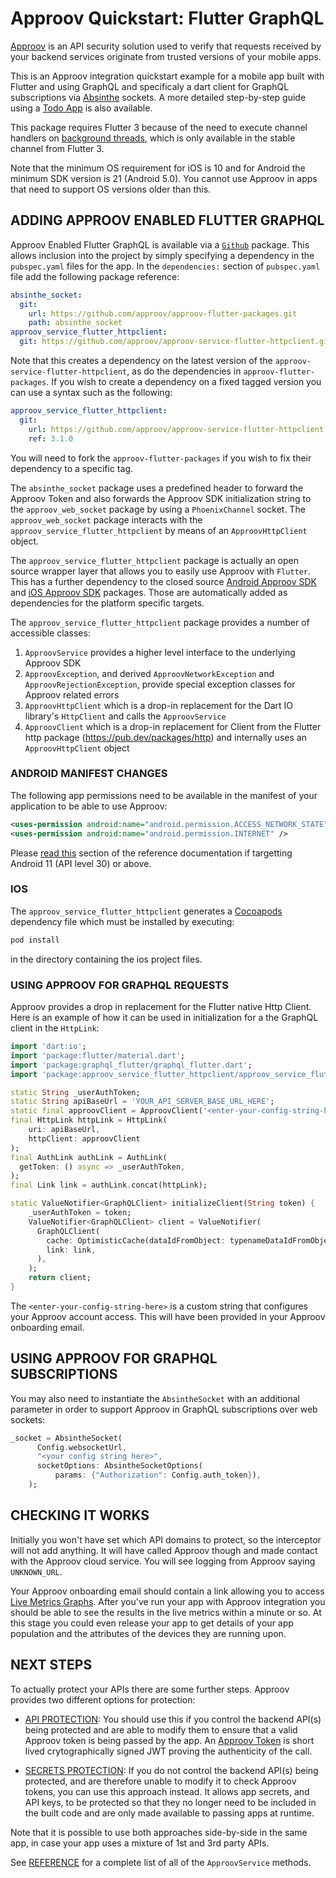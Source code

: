 # Approov Quickstart: Flutter GraphQL

[Approov](https://approov.io) is an API security solution used to verify that requests received by your backend services originate from trusted versions of your mobile apps.

This is an Approov integration quickstart example for a mobile app built with Flutter and using GraphQL and specificaly a dart client for GraphQL subscriptions via [Absinthe](http://absinthe-graphql.org/) sockets. A more detailed step-by-step guide using a [Todo App](https://github.com/approov/quickstart-flutter-graphql/blob/master/TODO-APP.md) is also available.

This package requires Flutter 3 because of the need to execute channel handlers on [background threads](https://docs.flutter.dev/development/platform-integration/platform-channels?tab=ios-channel-objective-c-tab#executing-channel-handlers-on-background-threads), which is only available in the stable channel from Flutter 3.

Note that the minimum OS requirement for iOS is 10 and for Android the minimum SDK version is 21 (Android 5.0). You cannot use Approov in apps that need to support OS versions older than this.

## ADDING APPROOV ENABLED FLUTTER GRAPHQL

Approov Enabled Flutter GraphQL is available via a [`Github`](https://github.com/approov/approov-flutter-packages.git) package. This allows inclusion into the project by simply specifying a dependency in the `pubspec.yaml` files for the app. In the `dependencies:` section of `pubspec.yaml` file add the following package reference:

```yaml
absinthe_socket:
  git:
    url: https://github.com/approov/approov-flutter-packages.git
    path: absinthe_socket
approov_service_flutter_httpclient:
  git: https://github.com/approov/approov-service-flutter-httpclient.git
```

Note that this creates a dependency on the latest version of the `approov-service-flutter-httpclient`, as do the dependencies in `approov-flutter-packages`. If you wish to create a dependency on a fixed tagged version you can use a syntax such as the following:

```yaml
approov_service_flutter_httpclient:
  git:
    url: https://github.com/approov/approov-service-flutter-httpclient.git
    ref: 3.1.0
```

You will need to fork the `approov-flutter-packages` if you wish to fix their dependency to a specific tag.

The `absinthe_socket` package uses a predefined header to forward the Approov Token and also forwards the Approov SDK initialization string to the `approov_web_socket` package by using a `PhoenixChannel` socket. The `approov_web_socket` package interacts with the `approov_service_flutter_httpclient` by means of an `ApproovHttpClient` object.

The `approov_service_flutter_httpclient` package is actually an open source wrapper layer that allows you to easily use Approov with `Flutter`. This has a further dependency to the closed source [Android Approov SDK](https://github.com/approov/approov-android-sdk) and [iOS Approov SDK](https://github.com/approov/approov-ios-sdk) packages. Those are automatically added as dependencies for the platform specific targets.

The `approov_service_flutter_httpclient` package provides a number of accessible classes:

1. `ApproovService` provides a higher level interface to the underlying Approov SDK
2. `ApproovException`, and derived `ApproovNetworkException` and `ApproovRejectionException`, provide special exception classes for Approov related errors 
3. `ApproovHttpClient` which is a drop-in replacement for the Dart IO library's `HttpClient` and calls the `ApproovService`
4. `ApproovClient` which is a drop-in replacement for Client from the Flutter http package (https://pub.dev/packages/http) and internally uses an `ApproovHttpClient` object

### ANDROID MANIFEST CHANGES

The following app permissions need to be available in the manifest of your application to be able to use Approov:

```xml
<uses-permission android:name="android.permission.ACCESS_NETWORK_STATE" />
<uses-permission android:name="android.permission.INTERNET" />
```

Please [read this](https://approov.io/docs/latest/approov-usage-documentation/#targetting-android-11-and-above) section of the reference documentation if targetting Android 11 (API level 30) or above.

### IOS

The `approov_service_flutter_httpclient` generates a [Cocoapods](https://cocoapods.org) dependency file which must be installed by executing:

```Bash
pod install
```

in the directory containing the ios project files.

### USING APPROOV FOR GRAPHQL REQUESTS

Approov provides a drop in replacement for the Flutter native Http Client. Here is an example of how it can be used in initialization for a the GraphQL client in the `HttpLink`:

```Dart
import 'dart:io';
import 'package:flutter/material.dart';
import 'package:graphql_flutter/graphql_flutter.dart';
import 'package:approov_service_flutter_httpclient/approov_service_flutter_httpclient.dart';

static String _userAuthToken;
static String apiBaseUrl = 'YOUR_API_SERVER_BASE_URL_HERE';
static final approovClient = ApproovClient('<enter-your-config-string-here>');
final HttpLink httpLink = HttpLink(
    uri: apiBaseUrl,
    httpClient: approovClient
);
final AuthLink authLink = AuthLink(
  getToken: () async => _userAuthToken,
);
final Link link = authLink.concat(httpLink);

static ValueNotifier<GraphQLClient> initializeClient(String token) {
    _userAuthToken = token;
    ValueNotifier<GraphQLClient> client = ValueNotifier(
      GraphQLClient(
        cache: OptimisticCache(dataIdFromObject: typenameDataIdFromObject),
        link: link,
      ),
    );
    return client;
}
```

The `<enter-your-config-string-here>` is a custom string that configures your Approov account access. This will have been provided in your Approov onboarding email.

## USING APPROOV FOR GRAPHQL SUBSCRIPTIONS

You may also need to instantiate the `AbsintheSocket` with an additional parameter in order to support Approov in GraphQL subscriptions over web sockets:

```Dart
_socket = AbsintheSocket(
      Config.websocketUrl,
      "<your config string here>",
      socketOptions: AbsintheSocketOptions(
          params: {"Authorization": Config.auth_token}),
    );
```

## CHECKING IT WORKS

Initially you won't have set which API domains to protect, so the interceptor will not add anything. It will have called Approov though and made contact with the Approov cloud service. You will see logging from Approov saying `UNKNOWN_URL`.

Your Approov onboarding email should contain a link allowing you to access [Live Metrics Graphs](https://approov.io/docs/latest/approov-usage-documentation/#metrics-graphs). After you've run your app with Approov integration you should be able to see the results in the live metrics within a minute or so. At this stage you could even release your app to get details of your app population and the attributes of the devices they are running upon.

## NEXT STEPS

To actually protect your APIs there are some further steps. Approov provides two different options for protection:

* [API PROTECTION](https://github.com/approov/quickstart-flutter-httpclient/blob/master/API-PROTECTION.md): You should use this if you control the backend API(s) being protected and are able to modify them to ensure that a valid Approov token is being passed by the app. An [Approov Token](https://approov.io/docs/latest/approov-usage-documentation/#approov-tokens) is short lived crytographically signed JWT proving the authenticity of the call.

* [SECRETS PROTECTION](https://github.com/approov/quickstart-flutter-httpclient/blob/master/SECRETS-PROTECTION.md): If you do not control the backend API(s) being protected, and are therefore unable to modify it to check Approov tokens, you can use this approach instead. It allows app secrets, and API keys, to be protected so that they no longer need to be included in the built code and are only made available to passing apps at runtime.

Note that it is possible to use both approaches side-by-side in the same app, in case your app uses a mixture of 1st and 3rd party APIs.

See [REFERENCE](https://github.com/approov/quickstart-flutter-httpclient/blob/master/REFERENCE.md) for a complete list of all of the `ApproovService` methods.
